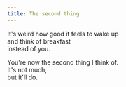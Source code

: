 ```yaml
---
title: The second thing
---
```


It's weird how good it feels to wake up  
and think of breakfast  
instead of you.  

You're now the second thing I think of.  
It's not much,  
but it'll do.  


